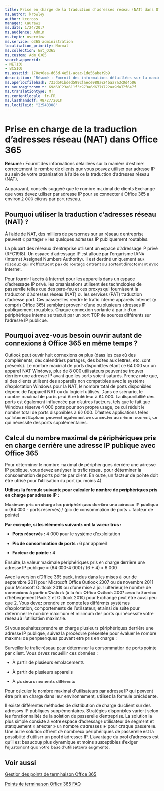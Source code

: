 ```yaml
---
title: Prise en charge de la traduction d’adresses réseau (NAT) dans Office 365
ms.author: krowley
author: kccross
manager: laurawi
ms.date: 1/24/2017
ms.audience: Admin
ms.topic: overview
ms.service: o365-administration
localization_priority: Normal
ms.collection: Ent_O365
ms.custom: Adm_O365
search.appverid:
- MET150
- BCS160
ms.assetid: 170e96ea-d65d-4e51-acac-1de56abe39b9
description: 'Résumé : Fournit des informations détaillées sur la manière d’estimer correctement le nombre de clients que vous pouvez utiliser par adresse IP au sein de votre organisation à l’aide de la traduction d’adresses réseau (NAT).'
ms.openlocfilehash: 733d591bded599cfaece988a624baa7a3c0d4b06
ms.sourcegitcommit: 69d60723e611f3c973a6d6779722aa9da77f647f
ms.translationtype: MT
ms.contentlocale: fr-FR
ms.lasthandoff: 08/27/2018
ms.locfileid: "22540308"
---
```

# <a name="nat-support-with-office-365"></a>Prise en charge de la traduction d’adresses réseau (NAT) dans Office 365

 **Résumé :** Fournit des informations détaillées sur la manière d’estimer correctement le nombre de clients que vous pouvez utiliser par adresse IP au sein de votre organisation à l’aide de la traduction d’adresses réseau (NAT). 
  
Auparavant, conseils suggéré que le nombre maximal de clients Exchange que vous devez utiliser par adresse IP pour se connecter à Office 365 a environ 2 000 clients par port réseau.
  
## <a name="why-use-nat"></a>Pourquoi utiliser la traduction d’adresses réseau (NAT) ?

À l’aide de NAT, des milliers de personnes sur un réseau d’entreprise peuvent « partager » les quelques adresses IP publiquement routables.
  
La plupart des réseaux d’entreprise utilisent un espace d’adressage IP privé (RFC1918). Un espace d’adressage IP est alloué par l’organisme IANA (Internet Assigned Numbers Authority). Il est destiné uniquement aux réseaux qui n’effectuent pas de routage entrant ou sortant directement avec Internet.
  
Pour fournir l’accès à Internet pour les appareils dans un espace d’adressage IP privé, les organisations utilisent des technologies de passerelle telles que des pare-feu et des proxys qui fournissent la traduction d’adresses réseau (NAT) ou les services (PAT) traduction d’adresse port. Ces passerelles rendre le trafic interne appareils Internet (y compris Office 365) semblent provenir d’une ou plusieurs adresses IP publiquement routables. Chaque connexion sortante à partir d’un périphérique interne se traduit par un port TCP de sources différents sur l’adresse IP publique. 
  
## <a name="why-do-you-need-to-have-so-many-connections-open-to-office-365-at-the-same-time"></a>Pourquoi avez-vous besoin ouvrir autant de connexions à Office 365 en même temps ?

Outlook peut ouvrir huit connexions ou plus (dans les cas où des compléments, des calendriers partagés, des boîtes aux lettres, etc. sont présents). Le nombre maximal de ports disponibles étant de 64 000 sur un appareil NAT Windows, plus de 8 000 utilisateurs peuvent se trouver derrière une adresse IP avant que les ports soient saturés. Prenez note que, si des clients utilisent des appareils non compatibles avec le système d’exploitation Windows pour la NAT, le nombre total de ports disponibles dépend de l’appareil NAT ou du logiciel utilisés. Dans ce scénario, le nombre maximal de ports peut être inférieur à 64 000. La disponibilité des ports est également influencée par d’autres facteurs, tels que le fait que Windows réserve 4 000 ports pour son propre usage, ce qui réduit le nombre total de ports disponibles à 60 000. D’autres applications telles qu’Internet Explorer peuvent également se connecter au même moment, ce qui nécessite des ports supplémentaires.
  
## <a name="calculating-maximum-supported-devices-behind-a-single-public-ip-address-with-office-365"></a>Calcul du nombre maximal de périphériques pris en charge derrière une adresse IP publique avec Office 365

Pour déterminer le nombre maximal de périphériques derrière une adresse IP publique, vous devez analyser le trafic réseau pour déterminer la consommation de ports pointe par client. En outre, un facteur de pointe doit être utilisé pour l’utilisation du port (au moins 4). 
  
 **Utilisez la formule suivante pour calculer le nombre de périphériques pris en charge par adresse IP :**
  
Maximum pris en charge les périphériques derrière une adresse IP publique = (64 000 - ports réservés) / (pic de consommation de ports + facteur de pointe)
  
 **Par exemple, si les éléments suivants ont la valeur trus :**
  
- **Ports réservés :** 4 000 pour le système d’exploitation 
    
- **Pic de consommation de ports :** 6 par appareil 
    
- **Facteur de pointe :** 4 
    
Ensuite, la valeur maximale périphériques pris en charge derrière une adresse IP publique = (64 000-4 000) / (6 + 4) = 6 000
  
Avec la version d’Office 365 pack, inclus dans les mises à jour de septembre 2011 pour Microsoft Office Outlook 2007 ou de novembre 2011 pour Microsoft Outlook 2010 ou d’une mise à jour ultérieur, le nombre de connexions à partir d’Outlook (à la fois Office Outlook 2007 avec le Service d’hébergement Pack 2 et Outlook 2010) pour Exchange peut être aussi peu que 2. Vous devez prendre en compte les différents systèmes d’exploitation, comportements de l’utilisateur, et ainsi de suite pour déterminer le nombre maximum et minimum des ports qui nécessite votre réseau à l’utilisation maximale.
  
Si vous souhaitez prendre en charge plusieurs périphériques derrière une adresse IP publique, suivez la procédure présentée pour évaluer le nombre maximal de périphériques pouvant être pris en charge :
  
Surveiller le trafic réseau pour déterminer la consommation de ports pointe par client. Vous devez recueillir ces données :
  
- À partir de plusieurs emplacements
    
- À partir de plusieurs appareils
    
- À plusieurs moments différents
    
Pour calculer le nombre maximal d'utilisateurs par adresse IP qui peuvent être pris en charge dans leur environnement, utilisez la formule précédente.
  
Il existe différentes méthodes de distribution de charge du client sur des adresses IP publiques supplémentaires. Stratégies disponibles varient selon les fonctionnalités de la solution de passerelle d’entreprise. La solution la plus simple consiste à votre espace d’adressage utilisateur de segment et statiquement « affecter » un nombre d’adresses IP pour chaque passerelle. Une autre solution offrent de nombreux périphériques de passerelle est la possibilité d’utiliser un pool d’adresses IP. L’avantage du pool d’adresses est qu’il est beaucoup plus dynamique et moins susceptibles d’exiger l’ajustement que votre base d’utilisateurs augmente.
  
## <a name="see-also"></a>Voir aussi

[Gestion des points de terminaison Office 365](https://support.office.com/article/99cab9d4-ef59-4207-9f2b-3728eb46bf9a)
  
[Points de terminaison Office 365 FAQ](https://support.office.com/article/d4088321-1c89-4b96-9c99-54c75cae2e6d)

